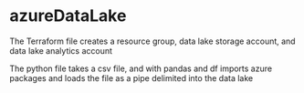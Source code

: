 # azureDataLake

The Terraform file creates a resource group, data lake storage account, and data lake analytics account

The python file takes a csv file, and with pandas and df imports azure packages and loads the file as a pipe delimited into the data lake
